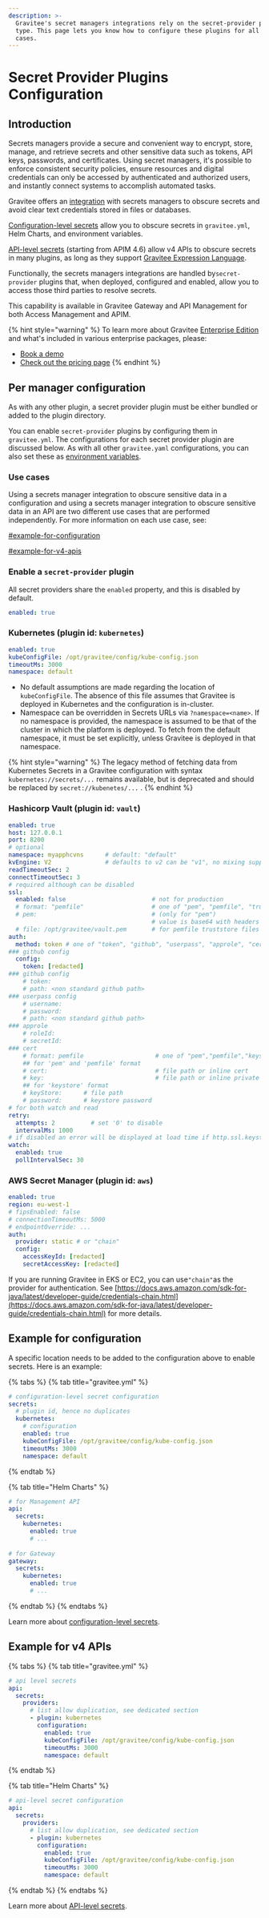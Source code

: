 ```yaml
---
description: >-
  Gravitee's secret managers integrations rely on the secret-provider plugin
  type. This page lets you know how to configure these plugins for all use
  cases.
---
```


# Secret Provider Plugins Configuration

## Introduction

Secrets managers provide a secure and convenient way to encrypt, store, manage, and retrieve secrets and other sensitive data such as tokens, API keys, passwords, and certificates. Using secret managers, it's possible to enforce consistent security policies, ensure resources and digital credentials can only be accessed by authenticated and authorized users, and instantly connect systems to accomplish automated tasks.

Gravitee offers an [integration](../../getting-started/integrations.md#secret-managers-integration) with secrets managers to obscure secrets and avoid clear text credentials stored in files or databases.

[Configuration-level secrets](configuration-level-secrets.md) allow you to obscure secrets in `gravitee.yml`, Helm Charts, and environment variables.

[API-level secrets](../../configure-v4-apis/api-level-secrets.md) (starting from APIM 4.6) allow v4 APIs to obscure secrets in many plugins, as long as they support [Gravitee Expression Language](../../getting-started/gravitee-expression-language.md). &#x20;

Functionally, the secrets managers integrations are handled by`secret-provider` plugins that, when deployed, configured and enabled, allow you to access those third parties to resolve secrets.&#x20;

This capability is available in Gravitee Gateway and API Management for both Access Management and APIM.

{% hint style="warning" %}
To learn more about Gravitee [Enterprise Edition](../../overview/enterprise-edition.md) and what's included in various enterprise packages, please:

* [Book a demo](https://app.gitbook.com/o/8qli0UVuPJ39JJdq9ebZ/s/rYZ7tzkLjFVST6ex6Jid/)
* [Check out the pricing page](https://www.gravitee.io/pricing)
{% endhint %}

## Per manager configuration

As with any other plugin, a secret provider plugin must be either bundled or added to the plugin directory.

You can enable `secret-provider` plugins by configuring them in `gravitee.yml`. The configurations for each secret provider plugin are discussed below. As with all other `gravitee.yaml` configurations, you can also set these as [environment variables](../environment-properties.md#using-environment-variables-in-different-installation-methods).

### Use cases

Using a secrets manager integration to obscure sensitive data in a configuration and using a secrets manager integration to obscure sensitive data in an API are two different use cases that are performed independently. For more information on each use case, see:

[#example-for-configuration](secret-provider-plugins-configuration.md#example-for-configuration "mention")

&#x20;[#example-for-v4-apis](secret-provider-plugins-configuration.md#example-for-v4-apis "mention")&#x20;

### Enable a `secret-provider` plugin

All secret providers share the `enabled` property, and this is disabled by default.

```yaml
enabled: true
```

### Kubernetes (plugin id: `kubernetes`)

```yaml
enabled: true
kubeConfigFile: /opt/gravitee/config/kube-config.json
timeoutMs: 3000
namespace: default
```

* No default assumptions are made regarding the location of `kubeConfigFile`. The absence of this file assumes that Gravitee is deployed in Kubernetes and the configuration is in-cluster.&#x20;
* Namespace can be overridden in Secrets URLs via `?namespace=<name>`. If no namespace is provided, the namespace is assumed to be that of the cluster in which the platform is deployed. To fetch from the default namespace, it must be set explicitly, unless Gravitee is deployed in that namespace.

{% hint style="warning" %}
The legacy method of fetching data from Kubernetes Secrets in a Gravitee configuration with syntax `kubernetes://secrets/...` remains available, but is deprecated and should be replaced by `secret://kubenetes/...` .
{% endhint %}

### Hashicorp Vault (plugin id: `vault`)

```yaml
enabled: true
host: 127.0.0.1      
port: 8200
# optional
namespace: myapphcvns      # default: "default"
kvEngine: V2               # defaults to v2 can be "v1", no mixing supported
readTimeoutSec: 2
connectTimeoutSec: 3
# required although can be disabled
ssl:
  enabled: false                        # not for production
  # format: "pemfile"                   # one of "pem", "pemfile", "truststore"
  # pem:                                # (only for "pem")
                                        # value is base64 with headers
  # file: /opt/gravitee/vault.pem       # for pemfile truststore files
auth:
  method: token # one of "token", "github", "userpass", "approle", "cert" (mTLS)
### github config
  config:
    token: [redacted]
### github config
    # token:
    # path: <non standard github path>
### userpass config
    # username:
    # password:
    # path: <non standard github path>
### approle
    # roleId:
    # secretId:
### cert
    # format: pemfile                    # one of "pem","pemfile","keystore"
    ## for 'pem' and 'pemfile' format
    # cert:                              # file path or inline cert
    # key:                               # file path or inline private key
    ## for 'keystore' format
    # keyStore:      # file path
    # password:      # keystore password
# for both watch and read
retry:
  attempts: 2          # set '0' to disable
  intervalMs: 1000
# if disabled an error will be displayed at load time if http.ssl.keystore.secret is used with watch enabled
watch:
  enabled: true
  pollIntervalSec: 30
```

### AWS Secret Manager (plugin id: `aws`)

```yaml
enabled: true
region: eu-west-1
# fipsEnabled: false
# connectionTimeoutMs: 5000
# endpointOverride: ...
auth:
  provider: static # or "chain" 
  config:
    accessKeyId: [redacted]
    secretAccessKey: [redacted]
```

If you are running Gravitee in EKS or EC2, you can use`"chain"`as the provider for authentication. See [https://docs.aws.amazon.com/sdk-for-java/latest/developer-guide/credentials-chain.html](https://docs.aws.amazon.com/sdk-for-java/latest/developer-guide/credentials-chain.html) for more details.

## Example for configuration&#x20;

A specific location needs to be added to the configuration above to enable secrets. Here is an example:

{% tabs %}
{% tab title="gravitee.yml" %}
```yaml
# configuration-level secret configuration
secrets:
  # plugin id, hence no duplicates
  kubernetes:        
    # configuration
    enabled: true
    kubeConfigFile: /opt/gravitee/config/kube-config.json
    timeoutMs: 3000
    namespace: default
```
{% endtab %}

{% tab title="Helm Charts" %}
```yaml
# for Management API
api:
  secrets:
    kubernetes:
      enabled: true
      # ...
      
# for Gateway
gateway:
  secrets:
    kubernetes:
      enabled: true
      # ...
```
{% endtab %}
{% endtabs %}

Learn more about [configuration-level secrets](configuration-level-secrets.md).

## Example for v4 APIs

{% tabs %}
{% tab title="gravitee.yml" %}
```yaml
# api level secrets
api:
  secrets:
    providers:
      # list allow duplication, see dedicated section
      - plugin: kubernetes
        configuration:
          enabled: true
          kubeConfigFile: /opt/gravitee/config/kube-config.json
          timeoutMs: 3000
          namespace: default
```
{% endtab %}

{% tab title="Helm Charts" %}
```yaml
# api-level secret configuration
api:
  secrets:
    providers:
      # list allow duplication, see dedicated section
      - plugin: kubernetes
        configuration:
          enabled: true
          kubeConfigFile: /opt/gravitee/config/kube-config.json
          timeoutMs: 3000
          namespace: default
```
{% endtab %}
{% endtabs %}

Learn more about [API-level secrets](../../configure-v4-apis/api-level-secrets.md).
